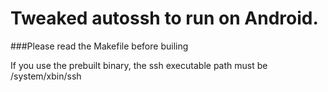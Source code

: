 # Tweaked autossh to run on Android.
###Please read the Makefile before builing

If you use the prebuilt binary, the ssh executable path must be /system/xbin/ssh
